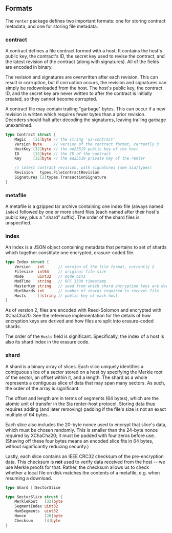## Formats

The `renter` package defines two important formats: one for storing contract
metadata, and one for storing file metadata.

### contract

A contract defines a file contract formed with a host. It contains the host's
public key, the contract's ID, the secret key used to revise the contract, and
the latest revision of the contract (along with signatures). All of the fields
are encoded in binary.

The revision and signatures are overwritten after each revision. This can result
in corruption, but if corruption occurs, the revision and signatures can simply
be redownloaded from the host. The host's public key, the contract ID, and the
secret key are never written to after the contract is initially created, so they
cannot become corrupted.

A contract file may contain trailing "garbage" bytes. This can occur if a new
revision is written which requires fewer bytes than a prior revision. Decoders
should halt after decoding the signatures, leaving trailing garbage unexamined.

```go
type Contract struct {
	Magic   [11]byte // the string 'us-contract'
	Version byte     // version of the contract format, currently 3
	HostKey [32]byte // the ed25519 public key of the host
	ID      [32]byte // the ID of the contract
	Key     [32]byte // the ed25519 private key of the renter

	// latest contract revision, with signatures (see Sia/types)
	Revision   types.FileContractRevision
	Signatures [2]types.TransactionSignature
}
```

### metafile

A metafile is a gzipped tar archive containing one index file (always named
`index`) followed by one or more shard files (each named after their host's
public key, plus a ".shard" suffix). The order of the shard files is
unspecified.

### index

An index is a JSON object containing metadata that pertains to set of shards
which together constitute one encrypted, erasure-coded file.

```go
type Index struct {
	Version   int      // version of the file format, currently 2
	Filesize  int64    // original file size
	Mode      uint32   // mode bits
	ModTime   string   // RFC 3339 timestamp
	MasterKey string   // seed from which shard encryption keys are derived
	MinShards int      // number of shards required to recover file
	Hosts     []string // public key of each host
}
```

As of version 2, files are encoded with Reed-Solomon and encrypted with
XChaCha20. See the reference implementation for the details of how encryption
keys are derived and how files are split into erasure-coded shards.

The order of the `Hosts` field is significant. Specifically, the index of a
host is also its shard index in the erasure code.

### shard

A shard is a binary array of slices. Each slice uniquely identifies a
contiguous slice of a sector stored on a host by specifying the Merkle root of
the sector, an offset within it, and a length. The shard as a whole represents
a contiguous slice of data that may span many sectors. As such, the order of
the array is significant.

The offset and length are in terms of segments (64 bytes), which are the
atomic unit of transfer in the Sia renter-host protocol. Storing data thus
requires adding (and later removing) padding if the file's size is not an
exact multiple of 64 bytes.

Each slice also includes the 20-byte nonce used to encrypt that slice's data,
which must be chosen randomly. This is smaller than the 24-byte nonce required
by XChaCha20; it must be padded with four zeros before use. (Shaving off these
four bytes means an encoded slice fits in 64 bytes, without significantly
reducing security.)

Lastly, each slice contains an IEEE CRC32 checksum of the pre-encryption data.
This checksum is **not** used to verify data received from the host -- we use
Merkle proofs for that. Rather, the checksum allows us to check whether a local
file on disk matches the contents of a metafile, e.g. when resuming a download.

```go
type Shard []SectorSlice

type SectorSlice struct {
	MerkleRoot   [32]byte
	SegmentIndex uint32
	NumSegments  uint32
	Nonce        [20]byte
	Checksum     [4]byte
}
```
